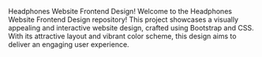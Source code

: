 Headphones Website Frontend Design!
Welcome to the Headphones Website Frontend Design repository! This project showcases a visually appealing and interactive website design, crafted using Bootstrap and CSS. With its attractive layout and vibrant color scheme, this design aims to deliver an engaging user experience.
